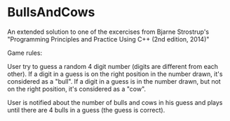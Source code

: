 # BullsAndCows

An extended solution to one of the excercises from 
Bjarne Strostrup's "Programming Principles and Practice Using C++ (2nd edition, 2014)"

Game rules:

User try to guess a random 4 digit number (digits are different from each other).
If a digit in a guess is on the right position in the number drawn, it's considered as a "bull".
If a digit in a guess is in the number drawn, but not on the right position, it's considered as a "cow".

User is notified about the number of bulls and cows in his guess
and plays until there are 4 bulls in a guess (the guess is correct).
